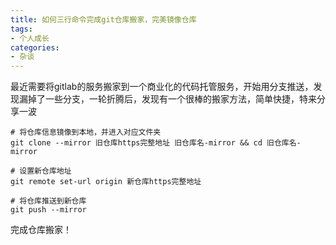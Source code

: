 ```yaml
---
title: 如何三行命令完成git仓库搬家，完美镜像仓库
tags:
- 个人成长
categories:
- 杂谈
---
```


最近需要将gitlab的服务搬家到一个商业化的代码托管服务，开始用分支推送，发现漏掉了一些分支，一轮折腾后，发现有一个很棒的搬家方法，简单快捷，特来分享一波

```
# 将仓库信息镜像到本地，并进入对应文件夹
git clone --mirror 旧仓库https完整地址 旧仓库名-mirror && cd 旧仓库名-mirror

# 设置新仓库地址
git remote set-url origin 新仓库https完整地址

# 将仓库推送到新仓库
git push --mirror
```

完成仓库搬家！